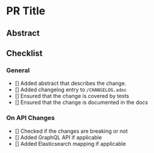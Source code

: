 # PR Title

## Abstract

## Checklist

### General

* [] Added abstract that describes the change. 
* [] Added changelog entry to `/CHANGELOG.adoc`
* [] Ensured that the change is covered by tests
* [] Ensured that the change is documented in the docs

### On API Changes

* [] Checked if the changes are breaking or not
* [] Added GraphQL API if applicable
* [] Added Elasticsearch mapping if applicable
